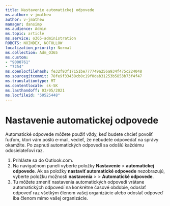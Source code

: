 ```yaml
---
title: Nastavenie automatickej odpovede
ms.author: v-jmathew
author: v-jmathew
manager: dansimp
ms.audience: Admin
ms.topic: article
ms.service: o365-administration
ROBOTS: NOINDEX, NOFOLLOW
localization_priority: Normal
ms.collection: Adm_O365
ms.custom:
- "9000761"
- "7254"
ms.openlocfilehash: fe32f93f17151be777749a256a934f475c224048
ms.sourcegitcommit: 78fe9f33438cb0c19f0dab31253b5853b73f4f47
ms.translationtype: MT
ms.contentlocale: sk-SK
ms.lasthandoff: 03/05/2021
ms.locfileid: "50525448"
---
```

# <a name="set-up-an-automatic-reply"></a>Nastavenie automatickej odpovede

Automatické odpovede môžete použiť vždy, keď budete chcieť povoliť ľuďom, ktorí vám pošlú e-mail, vedieť, že nebudete odpovedať na správy okamžite. Po zapnutí automatických odpovedí sa odošlú každému odosielateľovi raz.

1. Prihláste sa do Outlook.com.
2. Na navigačnom paneli vyberte položky **Nastavenie**  >  **automatickej odpovede**. Ak sa položky **nastaviť automatické odpovede** nezobrazujú, vyberte položku možnosti **nastavenia**  >    >  **Automatické odpovede**.
3. Tu môžete zmeniť nastavenia automatických odpovedí vrátane automatických odpovedí na konkrétne časové obdobie, odoslať odpoveď raz všetkým členom vašej organizácie alebo odoslať odpoveď iba členom mimo vašej organizácie.
